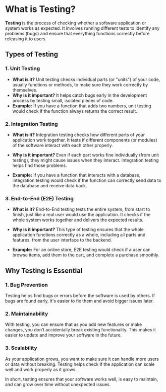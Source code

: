 # What is Testing?

**Testing** is the process of checking whether a software application or system works as expected. It involves running different tests to identify any problems (bugs) and ensure that everything functions correctly before releasing it to users.

## Types of Testing

### 1. Unit Testing

-   **What is it?**
    Unit testing checks individual parts (or "units") of your code, usually functions or methods, to make sure they work correctly by themselves.
-   **Why is it important?**
    It helps catch bugs early in the development process by testing small, isolated pieces of code.
-   **Example:**
    If you have a function that adds two numbers, unit testing would check if the function always returns the correct result.

### 2. Integration Testing

-   **What is it?**
    Integration testing checks how different parts of your application work together. It tests if different components (or modules) of the software interact with each other properly.

-   **Why is it important?**
    Even if each part works fine individually (from unit testing), they might cause issues when they interact. Integration testing helps find those problems.
-   **Example:**
    If you have a function that interacts with a database, integration testing would check if the function can correctly send data to the database and receive data back.

### 3. End-to-End (E2E) Testing

-   **What is it?**
    End-to-End testing tests the entire system, from start to finish, just like a real user would use the application. It checks if the whole system works together and delivers the expected results.

-   **Why is it important?**
    This type of testing ensures that the whole application functions correctly as a whole, including all parts and features, from the user interface to the backend.
-   **Example:**
    For an online store, E2E testing would check if a user can browse items, add them to the cart, and complete a purchase smoothly.

## Why Testing is Essential

### 1. Bug Prevention

Testing helps find bugs or errors before the software is used by others. If bugs are found early, it's easier to fix them and avoid bigger issues later.

### 2. Maintainability

With testing, you can ensure that as you add new features or make changes, you don’t accidentally break existing functionality. This makes it easier to update and improve your software in the future.

### 3. Scalability

As your application grows, you want to make sure it can handle more users or data without breaking. Testing helps check if the application can scale well and work properly as it grows.

In short, testing ensures that your software works well, is easy to maintain, and can grow over time without unexpected issues.
